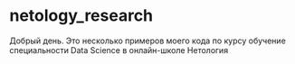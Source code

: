 # netology_research
Добрый день. Это несколько примеров моего кода по курсу обучение специальности Data Science в онлайн-школе Нетология

